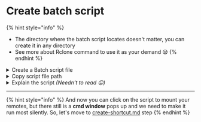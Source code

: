# Create batch script

{% hint style="info" %}
* The directory where the batch script locates doesn't matter, you can create it in any directory
* See more about Rclone command to use it as your demand 😪
{% endhint %}

<details>

<summary>Create a Batch script file</summary>

1. **Create** a batch file _(Ex: Mount.bat)_
2. Edit it and put the below script inside the batch file\
   _(Ex: Notepad, Visual Studio Code,...)_

{% code title="Mount.bat" overflow="wrap" lineNumbers="true" fullWidth="false" %}
```batch
:CHECK_CONNECTION
ping google.com -n 1 > nul
if %errorlevel% neq 0 (
    timeout /t 5 > nul
    goto CHECK_CONNECTION
)

start SilentCMD your_rclone_command_1
start SilentCMD your_rclone_command_2

timeout /t 2

taskkill /f /im SilentCMD.exe
```
{% endcode %}

3. Replace <mark style="color:yellow;">`your_rclone_command`</mark> in the script above 👆. You can mount multiple remotes just enter after <mark style="color:orange;">**`start SilentCMD`**</mark> command

</details>

<details>

<summary>Copy script file path</summary>

Copy the **full path** of the script above for the below step

Ex: `D:Rclone mount/Mount.bat`

</details>

<details>

<summary>Explain the script <em>(Needn't to read 😐)</em></summary>

1. It will ping to `google.com`, if it fails, it will retry to ping until it successes
2. After pinging successfully, it will start **SilentCMD** to run all <mark style="color:yellow;">`your_rclone_command`</mark>
3. After <mark style="color:orange;">2 seconds</mark> of waiting, it will terminate _(End task)_ all the **SilentCMD** itself

With **SilentCMD**, **Rclone** doesn't run under any terminal, cmd,... So after terminating **SilentCMD**, **Rclone** still works 😤

</details>

***

{% hint style="info" %}
And now you can click on the script to mount your remotes, but there still is a **cmd window** pops up and we need to make it run most silently. So, let's move to [create-shortcut.md](create-shortcut.md "mention") step
{% endhint %}
